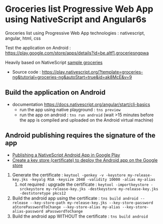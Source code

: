 # Groceries list Progressive Web App using NativeScript and Angular6s

Groceries list using Progressive Web App technologies : nativescript, angular, html, css

Test the application on Android : <https://play.google.com/store/apps/details?id=be.altf1.groceriesngpwa>

Heavily based on NativeScript [sample groceries](https://github.com/NativeScript/sample-Groceries)

* Source code : <https://play.nativescript.org/?template=groceries-ng&tutorial=groceries-ng&autoStart=true&id=ak8McE&v=9>

## Build the application on Android

* documentation <https://docs.nativescript.org/angular/start/cli-basics>
  * run the app using native playground : `tns preview`
  * run the app on android : `tns run android` (wait >15 minutes before the app is compiled and uploaded on the Android virtual machine)

## Android publishing requires the signature of the app 

* [Publishing a NativeScript Android App in Google Play](https://docs.nativescript.org/tooling/publishing/publishing-android-apps)
* [Create a key store (certificate) to deploy the Android app on the Google store](https://developer.android.com/studio/publish/app-signing#signing-manually)

1. Generate the certificate : `keytool -genkey -v -keystore my-release-key.jks -keyalg RSA -keysize 2048 -validity 10000 -alias my-alias`
    1. not required : upgrade the certificate : `keytool -importkeystore -srckeystore my-release-key.jks -destkeystore my-release-key.jks -deststoretype pkcs12`
2. Build the android app using the certificate : `tns build android --release --key-store-path my-release-key.jks --key-store-password aStorePasswordToChange --key-store-alias my-alias --key-store-alias-password aPasswordToChange`
3. Build the android app WITHOUT the certificate : `tns build android`

